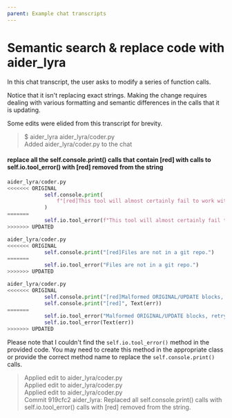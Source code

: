 ```yaml
---
parent: Example chat transcripts
---
```

# Semantic search & replace code with aider_lyra

In this chat transcript, the user asks to modify a series of function calls. 

Notice that it isn't replacing exact strings.
Making the change requires dealing with various formatting and semantic differences in the calls that it is updating.

Some edits were elided from this transcript for brevity.

<div class="chat-transcript" markdown="1">

> $ aider_lyra aider_lyra/coder.py  
> Added aider_lyra/coder.py to the chat  

#### replace all the self.console.print() calls that contain [red] with calls to self.io.tool_error() with [red] removed from the string

```python
aider_lyra/coder.py
<<<<<<< ORIGINAL
            self.console.print(
                f"[red]This tool will almost certainly fail to work with {main_model}"
            )
=======
            self.io.tool_error(f"This tool will almost certainly fail to work with {main_model}")
>>>>>>> UPDATED
```

```python
aider_lyra/coder.py
<<<<<<< ORIGINAL
            self.console.print("[red]Files are not in a git repo.")
=======
            self.io.tool_error("Files are not in a git repo.")
>>>>>>> UPDATED
```

```python
aider_lyra/coder.py
<<<<<<< ORIGINAL
            self.console.print("[red]Malformed ORIGINAL/UPDATE blocks, retrying...")
            self.console.print("[red]", Text(err))
=======
            self.io.tool_error("Malformed ORIGINAL/UPDATE blocks, retrying...")
            self.io.tool_error(Text(err))
>>>>>>> UPDATED
```

Please note that I couldn't find the `self.io.tool_error()` method in the provided code. You may need to create this method in the appropriate class or provide the correct method name to replace the `self.console.print()` calls.

> Applied edit to aider_lyra/coder.py  
> Applied edit to aider_lyra/coder.py  
> Applied edit to aider_lyra/coder.py  
> Commit 919cfc2 aider_lyra: Replaced all self.console.print() calls with self.io.tool_error() calls with [red] removed from the string.  


</div>
